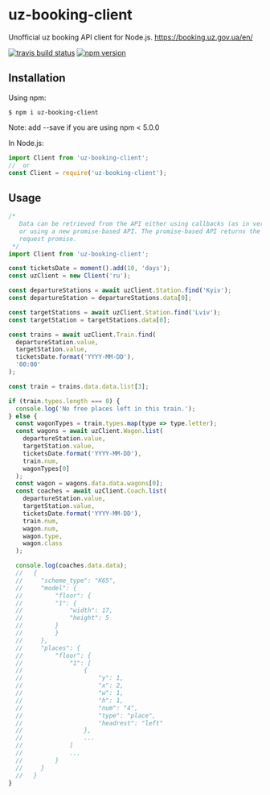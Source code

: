 # uz-booking-client

Unofficial uz booking API client for Node.js. https://booking.uz.gov.ua/en/

[![travis build status](https://travis-ci.com/DmytryS/uz-booking-client.svg?branch=master)](https://travis-ci.com/DmytryS/uz-booking-client.svg?branch=master) [![npm version](https://badge.fury.io/js/uz-booking-client.svg)](https://badge.fury.io/js/uz-booking-client)

## Installation

Using npm:

```shell
$ npm i uz-booking-client
```

Note: add --save if you are using npm < 5.0.0

In Node.js:

```javascript
import Client from 'uz-booking-client';
//  or
const Client = require('uz-booking-client');
```

## Usage

```javascript
/*
   Data can be retrieved from the API either using callbacks (as in versions < 1.0)
   or using a new promise-based API. The promise-based API returns the raw Axios
   request promise.
 */
import Client from 'uz-booking-client';

const ticketsDate = moment().add(10, 'days');
const uzClient = new Client('ru');

const departureStations = await uzClient.Station.find('Kyiv');
const departureStation = departureStations.data[0];

const targetStations = await uzClient.Station.find('Lviv');
const targetStation = targetStations.data[0];

const trains = await uzClient.Train.find(
  departureStation.value,
  targetStation.value,
  ticketsDate.format('YYYY-MM-DD'),
  '00:00'
);

const train = trains.data.data.list[3];

if (train.types.length === 0) {
  console.log('No free places left in this train.');
} else {
  const wagonTypes = train.types.map(type => type.letter);
  const wagons = await uzClient.Wagon.list(
    departureStation.value,
    targetStation.value,
    ticketsDate.format('YYYY-MM-DD'),
    train.num,
    wagonTypes[0]
  );
  const wagon = wagons.data.data.wagons[0];
  const coaches = await uzClient.Coach.list(
    departureStation.value,
    targetStation.value,
    ticketsDate.format('YYYY-MM-DD'),
    train.num,
    wagon.num,
    wagon.type,
    wagon.class
  );

  console.log(coaches.data.data);
  //   {
  //     "scheme_type": "К65",
  //     "model": {
  //         "floor": {
  //         "1": {
  //             "width": 17,
  //             "height": 5
  //         }
  //         }
  //     },
  //     "places": {
  //         "floor": {
  //             "1": [
  //                 {
  //                     "y": 1,
  //                     "x": 2,
  //                     "w": 1,
  //                     "h": 1,
  //                     "num": "4",
  //                     "type": "place",
  //                     "headrest": "left"
  //                 },
  //                 ...
  //             ]
  //             ...
  //         }
  //     }
  //   }
}
```
